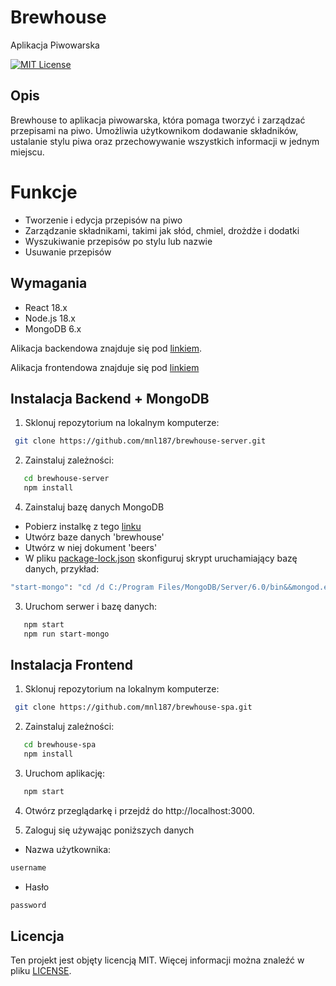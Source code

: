 # Brewhouse
Aplikacja Piwowarska

[![MIT License](https://img.shields.io/badge/License-MIT-green.svg)](https://choosealicense.com/licenses/mit/)

## Opis

Brewhouse to aplikacja piwowarska, która pomaga tworzyć i zarządzać przepisami na piwo. Umożliwia użytkownikom dodawanie składników, ustalanie stylu piwa oraz przechowywanie wszystkich informacji w jednym miejscu.

# Funkcje

- Tworzenie i edycja przepisów na piwo
- Zarządzanie składnikami, takimi jak słód, chmiel, drożdże i dodatki
- Wyszukiwanie przepisów po stylu lub nazwie
- Usuwanie przepisów

## Wymagania
- React 18.x
- Node.js 18.x
- MongoDB 6.x

Alikacja backendowa znajduje się pod [linkiem](https://github.com/mnl187/brewhouse-server).

Alikacja frontendowa znajduje się pod [linkiem](https://github.com/mnl187/brewhouse-spa)

## Instalacja Backend + MongoDB

1. Sklonuj repozytorium na lokalnym komputerze:

```bash
 git clone https://github.com/mnl187/brewhouse-server.git
 ```
2. Zainstaluj zależności:

```bash
   cd brewhouse-server
   npm install
```

4. Zainstaluj bazę danych MongoDB

- Pobierz instalkę z tego [linku](https://fastdl.mongodb.org/windows/mongodb-windows-x86_64-6.0.5-signed.msi)
- Utwórz baze danych 'brewhouse'
- Utwórz w niej dokument 'beers'
- W pliku [package-lock.json](package-lock.json) skonfiguruj skrypt uruchamiający bazę danych, przykład:
```bash
"start-mongo": "cd /d C:/Program Files/MongoDB/Server/6.0/bin&&mongod.exe" 
```

3. Uruchom serwer i bazę danych:
```bash
   npm start
   npm run start-mongo 
```

## Instalacja Frontend

1. Sklonuj repozytorium na lokalnym komputerze:

```bash
 git clone https://github.com/mnl187/brewhouse-spa.git
 ```
2. Zainstaluj zależności:

```bash
   cd brewhouse-spa
   npm install
```
3. Uruchom aplikację:
```bash
   npm start
```
4. Otwórz przeglądarkę i przejdź do http://localhost:3000.


5. Zaloguj się używając poniższych danych

- Nazwa użytkownika:
```bash
username
```
- Hasło
```bash
password
```

## Licencja

Ten projekt jest objęty licencją MIT. Więcej informacji można znaleźć w pliku [LICENSE](LICENSE).